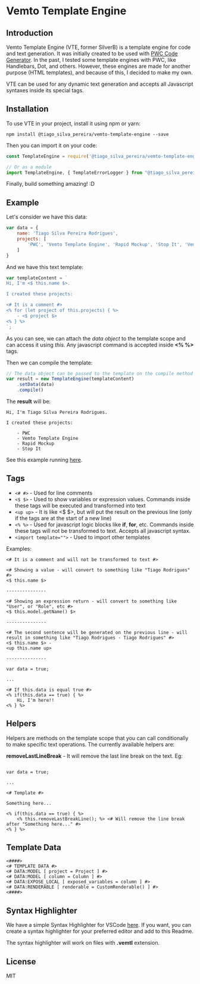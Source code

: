 # Vemto Template Engine

## Introduction

Vemto Template Engine (VTE, former SilverB) is a template engine for code and text generation. It was initially created to be used with [PWC Code Generator](https://github.com/pwc-code-generator/pwc). In the past, I tested some template engines with PWC, like Handlebars, Dot, and others. However, these engines are made for another purpose (HTML templates), and because of this, I decided to make my own.

VTE can be used for any dynamic text generation and accepts all Javascript syntaxes inside its special tags.

## Installation

To use VTE in your project, install it using npm or yarn:

```
npm install @tiago_silva_pereira/vemto-template-engine --save
```
Then you can import it on your code:

```Javascript
const TemplateEngine = require('@tiago_silva_pereira/vemto-template-engine');

// Or as a module
import TemplateEngine, { TemplateErrorLogger } from "@tiago_silva_pereira/vemto-template-engine"

```

Finally, build something amazing! :D

## Example

Let's consider we have this data:

```Javascript
var data = {
    name: 'Tiago Silva Pereira Rodrigues',
    projects: [
        'PWC', 'Vemto Template Engine', 'Rapid Mockup', 'Stop It', 'Vemto', 'Vote Hub', 'Reading Light'
    ]
}
```

And we have this text template:

```Javascript
var templateContent = `
Hi, I'm <$ this.name $>.

I created these projects:

<# It is a comment #>
<% for (let project of this.projects) { %>
    - <$ project $>
<% } %>
`;
```

As you can see, we can attach the *data object* to the template scope and can access it using *this*. Any javascript command is accepted inside **<% %>** tags.

Then we can compile the template:

```Javascript
// The data object can be passed to the template on the compile method
var result = new TemplateEngine(templateContent)
    .setData(data)
    .compile()

```

The **result** will be:

```
Hi, I'm Tiago Silva Pereira Rodrigues.

I created these projects:

    - PWC
    - Vemto Template Engine
    - Rapid Mockup
    - Stop It
```

See this example running [here](https://runkit.com/embed/rg5rwen7nmdt).

## Tags

- ```<# #>``` - Used for line comments
- ```<$ $>``` - Used to show variables or expression values. Commands inside these tags will be executed and transformed into text
- ```<up up>``` - It is like <$ $>, but will put the result on the previous line (only if the tags are at the start of a new line)
- ```<% %>``` - Used for javascript logic blocks like **if**, **for**, etc. Commands inside these tags will not be transformed to text. Accepts all javascript syntax.
- ```<import template="">``` - Used to import other templates

Examples:

```
<# It is a comment and will not be transformed to text #>

<# Showing a value - will convert to something like "Tiago Rodrigues" #>
<$ this.name $>

---------------

<# Showing an expression return - will convert to something like "User", or "Role", etc #>
<$ this.model.getName() $>

---------------

<# The second sentence will be generated on the previous line - will result in something like "Tiago Rodrigues - Tiago Rodrigues" #>
<$ this.name $> -
<up this.name up>

---------------

var data = true;

...

<# If this.data is equal true #>
<% if(this.data == true) { %>
    Hi, I'm here!!
<% } %>

```

## Helpers

Helpers are methods on the template scope that you can call conditionally to make specific text operations. The currently available helpers are:

**removeLastLineBreak** - It will remove the last line break on the text. Eg:

```

var data = true;

...

<# Template #>

Something here...

<% if(this.data == true) { %>
    <% this.removeLastBreakLine(); %> <# Will remove the line break after "Something here..." #>
<% } %>
```

## Template Data

```
<####>
<# TEMPLATE DATA #>
<# DATA:MODEL [ project = Project ] #>
<# DATA:MODEL [ column = Column ] #>
<# DATA:EXPOSE_LOCAL [ exposed_variables = column ] #>
<# DATA:RENDERABLE [ renderable = CustomRenderable() ] #>
<####>
```

## Syntax Highlighter

We have a simple Syntax Highlighter for VSCode [here](https://github.com/TiagoSilvaPereira/vemto-template-engine-syntax-vscode). If you want, you can create a syntax highlighter for your preferred editor and add to this Readme.

The syntax highlighter will work on files with **.vemtl** extension.

## License
MIT